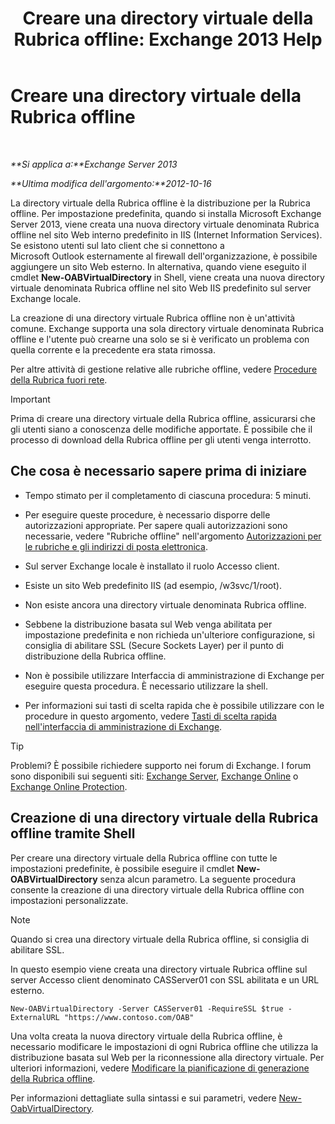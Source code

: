 ﻿---
title: 'Creare una directory virtuale della Rubrica offline: Exchange 2013 Help'
TOCTitle: Creare una directory virtuale della Rubrica offline
ms:assetid: 2c70e21f-2b12-414a-9e8c-65634a767c72
ms:mtpsurl: https://technet.microsoft.com/it-it/library/Aa996917(v=EXCHG.150)
ms:contentKeyID: 50480313
ms.date: 05/22/2018
mtps_version: v=EXCHG.150
ms.translationtype: MT
---

# Creare una directory virtuale della Rubrica offline

 

_**Si applica a:**Exchange Server 2013_

_**Ultima modifica dell'argomento:**2012-10-16_

La directory virtuale della Rubrica offline è la distribuzione per la Rubrica offline. Per impostazione predefinita, quando si installa Microsoft Exchange Server 2013, viene creata una nuova directory virtuale denominata Rubrica offline nel sito Web interno predefinito in IIS (Internet Information Services). Se esistono utenti sul lato client che si connettono a Microsoft Outlook esternamente al firewall dell'organizzazione, è possibile aggiungere un sito Web esterno. In alternativa, quando viene eseguito il cmdlet **New-OABVirtualDirectory** in Shell, viene creata una nuova directory virtuale denominata Rubrica offline nel sito Web IIS predefinito sul server Exchange locale.

La creazione di una directory virtuale Rubrica offline non è un'attività comune. Exchange supporta una sola directory virtuale denominata Rubrica offline e l'utente può crearne una solo se si è verificato un problema con quella corrente e la precedente era stata rimossa.

Per altre attività di gestione relative alle rubriche offline, vedere [Procedure della Rubrica fuori rete](offline-address-book-procedures-exchange-2013-help.md).


> [!IMPORTANT]
> Prima di creare una directory virtuale della Rubrica offline, assicurarsi che gli utenti siano a conoscenza delle modifiche apportate. È possibile che il processo di download della Rubrica offline per gli utenti venga interrotto.



## Che cosa è necessario sapere prima di iniziare

  - Tempo stimato per il completamento di ciascuna procedura: 5 minuti.

  - Per eseguire queste procedure, è necessario disporre delle autorizzazioni appropriate. Per sapere quali autorizzazioni sono necessarie, vedere "Rubriche offline" nell'argomento [Autorizzazioni per le rubriche e gli indirizzi di posta elettronica](email-address-and-address-book-permissions-exchange-2013-help.md).

  - Sul server Exchange locale è installato il ruolo Accesso client.

  - Esiste un sito Web predefinito IIS (ad esempio, /w3svc/1/root).

  - Non esiste ancora una directory virtuale denominata Rubrica offline.

  - Sebbene la distribuzione basata sul Web venga abilitata per impostazione predefinita e non richieda un'ulteriore configurazione, si consiglia di abilitare SSL (Secure Sockets Layer) per il punto di distribuzione della Rubrica offline.

  - Non è possibile utilizzare Interfaccia di amministrazione di Exchange per eseguire questa procedura. È necessario utilizzare la shell.

  - Per informazioni sui tasti di scelta rapida che è possibile utilizzare con le procedure in questo argomento, vedere [Tasti di scelta rapida nell'interfaccia di amministrazione di Exchange](keyboard-shortcuts-in-the-exchange-admin-center-exchange-online-protection-help.md).


> [!TIP]
> Problemi? È possibile richiedere supporto nei forum di Exchange. I forum sono disponibili sui seguenti siti: <A href="https://go.microsoft.com/fwlink/p/?linkid=60612">Exchange Server</A>, <A href="https://go.microsoft.com/fwlink/p/?linkid=267542">Exchange Online</A> o <A href="https://go.microsoft.com/fwlink/p/?linkid=285351">Exchange Online Protection</A>.



## Creazione di una directory virtuale della Rubrica offline tramite Shell

Per creare una directory virtuale della Rubrica offline con tutte le impostazioni predefinite, è possibile eseguire il cmdlet **New-OABVirtualDirectory** senza alcun parametro. La seguente procedura consente la creazione di una directory virtuale della Rubrica offline con impostazioni personalizzate.


> [!NOTE]
> Quando si crea una directory virtuale della Rubrica offline, si consiglia di abilitare SSL.



In questo esempio viene creata una directory virtuale Rubrica offline sul server Accesso client denominato CASServer01 con SSL abilitata e un URL esterno.

    New-OABVirtualDirectory -Server CASServer01 -RequireSSL $true -ExternalURL "https://www.contoso.com/OAB"

Una volta creata la nuova directory virtuale della Rubrica offline, è necessario modificare le impostazioni di ogni Rubrica offline che utilizza la distribuzione basata sul Web per la riconnessione alla directory virtuale. Per ulteriori informazioni, vedere [Modificare la pianificazione di generazione della Rubrica offline](change-the-offline-address-book-generation-schedule-exchange-2013-help.md).

Per informazioni dettagliate sulla sintassi e sui parametri, vedere [New-OabVirtualDirectory](https://technet.microsoft.com/it-it/library/bb123735\(v=exchg.150\)).

